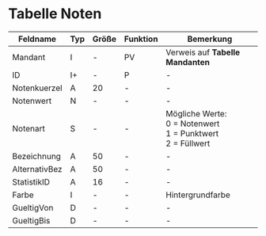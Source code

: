 # Tabelle Noten



| Feldname      | Typ | Größe | Funktion | Bemerkung                                |
|---------------|-----|-------|----------|------------------------------------------|
| Mandant       | I   | -     | PV       | Verweis auf **Tabelle Mandanten**        |
| ID            | I+  | -     | P        | -                                        |
| Notenkuerzel  | A   | 20    | -        | -                                        |
| Notenwert     | N   | -     | -        | -                                        |
| Notenart      | S   | -     | -        | Mögliche Werte:<br/>0 = Notenwert<br/>1 = Punktwert<br/>2 = Füllwert |
| Bezeichnung   | A   | 50    | -        | -                                        |
| AlternativBez | A   | 50    | -        | -                                        |
| StatistikID   | A   | 16    | -        | -                                        |
| Farbe         | I   | -     | -        | Hintergrundfarbe                         |
| GueltigVon    | D   | -     | -        | -                                        |
| GueltigBis    | D   | -     | -        | -                                        |


